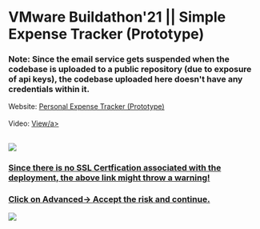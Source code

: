 # VMware Buildathon'21 || Simple Expense Tracker (Prototype)

### Note: Since the email service gets suspended when the codebase is uploaded to a public repository (due to exposure of api keys), the codebase uploaded here doesn't have any credentials within it.
Website: <a href="https://expensemanager.apps.pcfdev.in/"> Personal Expense Tracker (Prototype) </a><br><br>
Video: <a href="https://drive.google.com/file/d/1whIa6w6_mdX6Zyh_E92aeC6uL3HqfJto/view?usp=sharing"> View/a><br><br>

<img src="https://user-images.githubusercontent.com/48920595/117537722-7eef8300-b020-11eb-86ca-9be7342ee06d.png"></img><br>




### Since there is no SSL Certfication associated with the deployment, the above link might throw a warning!<br>
### Click on Advanced-> Accept the risk and continue.
<img src="https://user-images.githubusercontent.com/48920595/117537900-5ddb6200-b021-11eb-88ab-b307e5ae9f3f.png"></img>




